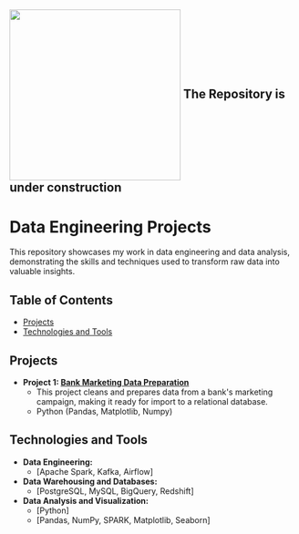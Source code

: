 
## <picture><img align="center" src = "https://camo.githubusercontent.com/b11e7b61bd4e5d72e7203a32b84c726e0ca3a53daac1af266ed17cb1069664f6/68747470733a2f2f692e70696e696d672e636f6d2f6f726967696e616c732f38312f31372f38622f38313137386234376138353938663063383163343739396632636464343035372e676966" width = 300px></picture> The Repository is under construction

# Data Engineering Projects 

This repository showcases my work in data engineering and data analysis, demonstrating the skills and techniques used to transform raw data into valuable insights.

## Table of Contents
* [Projects](#projects)
* [Technologies and Tools](#technologies-and-tools)

## Projects

* **Project 1: [Bank Marketing Data Preparation](./Cleaning-Bank-Marketing-Campaign-Data)**
   * This project cleans and prepares data from a bank's marketing campaign, making it ready for import to a relational database.
   * Python (Pandas, Matplotlib, Numpy)

## Technologies and Tools

* **Data Engineering:**
    * [Apache Spark, Kafka, Airflow]
* **Data Warehousing and Databases:**
    * [PostgreSQL, MySQL, BigQuery, Redshift]
* **Data Analysis and Visualization:**  
    * [Python]
    * [Pandas, NumPy, SPARK, Matplotlib, Seaborn]  

